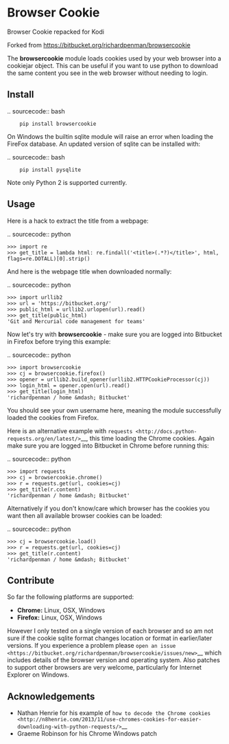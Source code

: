 Browser Cookie
==============

Browser Cookie repacked for Kodi

Forked from https://bitbucket.org/richardpenman/browsercookie

The **browsercookie** module loads cookies used by your web browser
into a cookiejar object. This can be useful if you want to use python to
download the same content you see in the web browser without needing to
login.

Install
-------

.. sourcecode:: bash

        pip install browsercookie

On Windows the builtin sqlite module will raise an error when loading
the FireFox database. An updated version of sqlite can be installed with:

.. sourcecode:: bash

        pip install pysqlite

Note only Python 2 is supported currently.

Usage
-----

Here is a hack to extract the title from a webpage:

.. sourcecode:: python

    >>> import re
    >>> get_title = lambda html: re.findall('<title>(.*?)</title>', html, flags=re.DOTALL)[0].strip()

And here is the webpage title when downloaded normally:

.. sourcecode:: python

    >>> import urllib2
    >>> url = 'https://bitbucket.org/'
    >>> public_html = urllib2.urlopen(url).read()
    >>> get_title(public_html)
    'Git and Mercurial code management for teams'

Now let's try with **browsercookie** - make sure you are logged into
Bitbucket in Firefox before trying this example:

.. sourcecode:: python

    >>> import browsercookie
    >>> cj = browsercookie.firefox()
    >>> opener = urllib2.build_opener(urllib2.HTTPCookieProcessor(cj))
    >>> login_html = opener.open(url).read()
    >>> get_title(login_html)
    'richardpenman / home &mdash; Bitbucket'

You should see your own username here, meaning the module successfully
loaded the cookies from Firefox.

Here is an alternative example with
`requests <http://docs.python-requests.org/en/latest/>`__, this time
loading the Chrome cookies. Again make sure you are logged into
Bitbucket in Chrome before running this:

.. sourcecode:: python

    >>> import requests
    >>> cj = browsercookie.chrome()
    >>> r = requests.get(url, cookies=cj)
    >>> get_title(r.content)
    'richardpenman / home &mdash; Bitbucket'

Alternatively if you don't know/care which browser has the cookies you
want then all available browser cookies can be loaded:

.. sourcecode:: python

    >>> cj = browsercookie.load()
    >>> r = requests.get(url, cookies=cj)
    >>> get_title(r.content)
    'richardpenman / home &mdash; Bitbucket'

Contribute
----------

So far the following platforms are supported:

-  **Chrome:** Linux, OSX, Windows
-  **Firefox:** Linux, OSX, Windows

However I only tested on a single version of each browser and so am not
sure if the cookie sqlite format changes location or format in
earlier/later versions. If you experience a problem please `open an
issue <https://bitbucket.org/richardpenman/browsercookie/issues/new>`__
which includes details of the browser version and operating system. Also
patches to support other browsers are very welcome, particularly for
Internet Explorer on Windows.

Acknowledgements
----------------

* Nathan Henrie for his example of `how to decode the Chrome cookies <http://n8henrie.com/2013/11/use-chromes-cookies-for-easier-downloading-with-python-requests/>`__
* Graeme Robinson for his Chrome Windows patch
